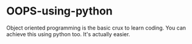 # OOPS-using-python
Object oriented programming is the basic crux to learn coding. You can achieve this using python too. It's actually easier.
